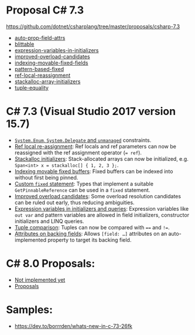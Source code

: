 
# Proposal C# 7.3
https://github.com/dotnet/csharplang/tree/master/proposals/csharp-7.3

- [auto-prop-field-attrs](https://github.com/dotnet/csharplang/blob/master/proposals/csharp-7.3/auto-prop-field-attrs.md)
- [blittable](https://github.com/dotnet/csharplang/blob/master/proposals/csharp-7.3/blittable.md)
- [expression-variables-in-initializers](https://github.com/dotnet/csharplang/blob/master/proposals/csharp-7.3/expression-variables-in-initializers.md)
- [improved-overload-candidates](https://github.com/dotnet/csharplang/blob/master/proposals/csharp-7.3/improved-overload-candidates.md)
- [indexing-movable-fixed-fields](https://github.com/dotnet/csharplang/blob/master/proposals/csharp-7.3/indexing-movable-fixed-fields.md)
- [pattern-based-fixed](https://github.com/dotnet/csharplang/blob/master/proposals/csharp-7.3/pattern-based-fixed.md)
- [ref-local-reassignment](https://github.com/dotnet/csharplang/blob/master/proposals/csharp-7.3/ref-local-reassignment.md)
- [stackalloc-array-initializers](https://github.com/dotnet/csharplang/blob/master/proposals/csharp-7.3/stackalloc-array-initializers.md)
- [tuple-equality](https://github.com/dotnet/csharplang/blob/master/proposals/csharp-7.3/tuple-equality.md)


# C# 7.3 (Visual Studio 2017 version 15.7)
- [`System.Enum`, `System.Delegate` and `unmanaged`](https://github.com/dotnet/csharplang/blob/master/proposals/csharp-7.3/blittable.md) constraints.
- [Ref local re-assignment](https://github.com/dotnet/csharplang/blob/master/proposals/csharp-7.3/ref-local-reassignment.md): Ref locals and ref parameters can now be reassigned with the ref assignment operator (`= ref`).
- [Stackalloc initializers](https://github.com/dotnet/csharplang/blob/master/proposals/csharp-7.3/stackalloc-array-initializers.md): Stack-allocated arrays can now be initialized, e.g. `Span<int> x = stackalloc[] { 1, 2, 3 };`.
- [Indexing movable fixed buffers](https://github.com/dotnet/csharplang/blob/master/proposals/csharp-7.3/indexing-movable-fixed-fields.md): Fixed buffers can be indexed into without first being pinned.
- [Custom `fixed` statement](https://github.com/dotnet/csharplang/blob/master/proposals/csharp-7.3/pattern-based-fixed.md): Types that implement a suitable `GetPinnableReference` can be used in a `fixed` statement.
- [Improved overload candidates](https://github.com/dotnet/csharplang/blob/master/proposals/csharp-7.3/improved-overload-candidates.md): Some overload resolution candidates can be ruled out early, thus reducing ambiguities.
- [Expression variables in initializers and queries](https://github.com/dotnet/csharplang/blob/master/proposals/csharp-7.3/expression-variables-in-initializers.md): Expression variables like `out var` and pattern variables are allowed in field initializers, constructor initializers and LINQ queries.
- [Tuple comparison](https://github.com/dotnet/csharplang/blob/master/proposals/csharp-7.3/tuple-equality.md): Tuples can now be compared with `==` and `!=`.
- [Attributes on backing fields](https://github.com/dotnet/csharplang/blob/master/proposals/csharp-7.3/auto-prop-field-attrs.md): Allows `[field: …]` attributes on an auto-implemented property to target its backing field.


# C# 8.0 Proposals:
- [Not implemented yet](https://github.com/dotnet/csharplang/tree/master/proposals/csharp-8.0)
- [Proposals](https://stackify.com/csharp-8-features/)

# Samples:
- https://dev.to/borrrden/whats-new-in-c-73-26fk